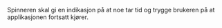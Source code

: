 Spinneren skal gi en indikasjon på at noe tar tid og trygge brukeren på at applikasjonen fortsatt kjører.
